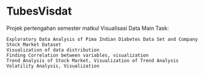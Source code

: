 # TubesVisdat
 Projek pertengahan semester matkul Visualisasi Data
 Main Task: 
 
    Exploratory Data Analysis of Pima Indian Diabetes Data Set and Company Stock Market Dataset            
    Visualization of data distribution
    Finding Correlation between variables, visualization
    Trend Analysis of Stock Market, Visualization of Trend Analysis
    Volatility Analysis, Visualization
